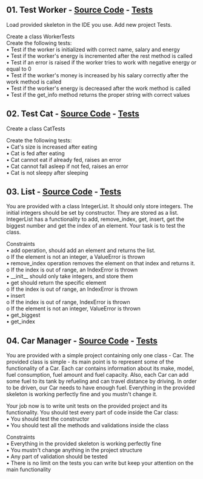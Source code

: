 ## **01.	Test Worker -** [Source Code](https://github.com/elenaborisova/Python-OOP/blob/main/19.%20Testing%20-%20Lab/test_worker_01/worker.py) - [Tests](https://github.com/elenaborisova/Python-OOP/blob/main/19.%20Testing%20-%20Lab/tests/worker/test_worker.py)
Load provided skeleton in the IDE you use. Add new project Tests.  

Create a class WorkerTests  
Create the following tests:  
•	Test if the worker is initialized with correct name, salary and energy  
•	Test if the worker's energy is incremented after the rest method is called  
•	Test if an error is raised if the worker tries to work with negative energy or equal to 0  
•	Test if the worker's money is increased by his salary correctly after the work method is called  
•	Test if the worker's energy is decreased after the work method is called	  
•	Test if the get_info method returns the proper string with correct values  




## **02.	Test Cat -** [Source Code](https://github.com/elenaborisova/Python-OOP/blob/main/19.%20Testing%20-%20Lab/test_cat_02/cat.py) - [Tests](https://github.com/elenaborisova/Python-OOP/blob/main/19.%20Testing%20-%20Lab/tests/cat/test_cat.py)
Create a class CatTests

Create the following tests:  
•	Cat's size is increased after eating  
•	Cat is fed after eating  
•	Cat cannot eat if already fed, raises an error  
•	Cat cannot fall asleep if not fed, raises an error  
•	Cat is not sleepy after sleeping  


## **03.	List -** [Source Code](https://github.com/elenaborisova/Python-OOP/blob/main/19.%20Testing%20-%20Lab/list_03/integer_list.py) - [Tests](https://github.com/elenaborisova/Python-OOP/blob/main/19.%20Testing%20-%20Lab/tests/integer_list/test_integer_list.py)
You are provided with a class IntegerList. It should only store integers. The initial integers should be set by constructor. They are stored as a list. IntegerList has a functionality to add, remove_index, get, insert, get the biggest number and get the index of an element. Your task is to test the class.

Constraints  
•	add operation, should add an element and returns the list.  
o	If the element is not an integer, a ValueError is thrown  
•	remove_index operation removes the element on that index and returns it.  
o	If the index is out of range, an IndexError is thrown  
•	\_\_init\_\_ should only take integers, and store them  
•	get should return the specific element   
o	If the index is out of range, an IndexError is thrown  
•	insert  
o	If the index is out of range, IndexError is thrown  
o	If the element is not an integer, ValueError is thrown  
•	get_biggest  
•	get_index  




## **04.	Car Manager -** [Source Code](https://github.com/elenaborisova/Python-OOP/blob/main/19.%20Testing%20-%20Lab/car_manager_04/car.py) - [Tests](https://github.com/elenaborisova/Python-OOP/blob/main/19.%20Testing%20-%20Lab/tests/car/test_car.py)
You are provided with a simple project containing only one class - Car. The provided class is simple - its main point is to represent some of the functionality of a Car. Each car contains information about its make, model, fuel consumption, fuel amount and fuel capacity. Also, each Car can add some fuel to its tank by refueling and can travel distance by driving. In order to be driven, our Car needs to have enough fuel. Everything in the provided skeleton is working perfectly fine and you mustn't change it.

Your job now is to write unit tests on the provided project and its functionality. You should test every part of code inside the Car class:  
•	You should test the constructor  
•	You should test all the methods and validations inside the class  

Constraints  
•	Everything in the provided skeleton is working perfectly fine  
•	You mustn't change anything in the project structure  
•	Any part of validation should be tested  
•	There is no limit on the tests you can write but keep your attention on the main functionality  
